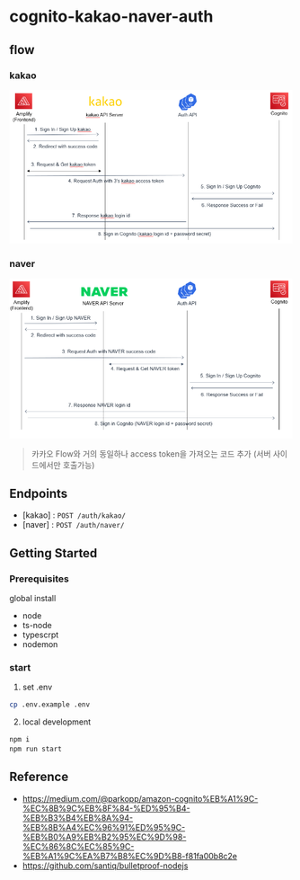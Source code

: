 # cognito-kakao-naver-auth

## flow

### kakao

![kakao_login](https://github.com/e-veritime/cognito-auth/blob/main/kakao_login.PNG)

### naver

![naver_login](https://github.com/e-veritime/cognito-auth/blob/main/naver_login.PNG)

> 카카오 Flow와 거의 동일하나 access token을 가져오는 코드 추가 (서버 사이드에서만 호출가능)

## Endpoints

- [kakao] : `POST /auth/kakao/`
- [naver] : `POST /auth/naver/`

## Getting Started

### Prerequisites

global install

- node
- ts-node
- typescrpt
- nodemon

### start

1. set .env

```bash
cp .env.example .env
```

2. local development

```bash
npm i
npm run start
```

## Reference

- https://medium.com/@parkopp/amazon-cognito%EB%A1%9C-%EC%8B%9C%EB%8F%84-%ED%95%B4-%EB%B3%B4%EB%8A%94-%EB%8B%A4%EC%96%91%ED%95%9C-%EB%B0%A9%EB%B2%95%EC%9D%98-%EC%86%8C%EC%85%9C-%EB%A1%9C%EA%B7%B8%EC%9D%B8-f81fa00b8c2e
- https://github.com/santiq/bulletproof-nodejs
